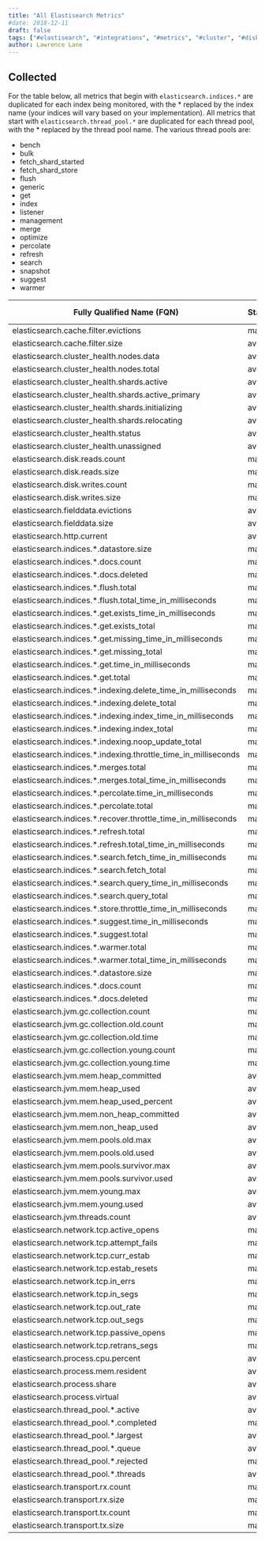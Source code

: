 ```yaml
---
title: "All Elastisearch Metrics"
#date: 2018-12-11
draft: false
tags: ["#elastisearch", "#integrations", "#metrics", "#cluster", "#disk", "#threadpool", "#indices" ]
author: Lawrence Lane
---
```

## Collected
For the table below, all metrics that begin with `elasticsearch.indices.*` are duplicated for each index being monitored, with the * replaced by the index name (your indices will vary based on your implementation). All metrics that start with `elasticsearch.thread_pool.*` are duplicated for each thread pool, with the * replaced by the thread pool name. The various thread pools are:

- bench
- bulk
- fetch_shard_started
- fetch_shard_store
- flush
- generic
- get
- index
- listener
- management
- merge
- optimize
- percolate
- refresh
- search
- snapshot
- suggest
- warmer

| Fully Qualified Name (FQN)                                     | Statistic | Units   | Min | Max  | Sparse Data Strategy(SDS) | BASE | CORR | UTIL |
|----------------------------------------------------------------|-----------|---------|-----|------|---------------------------|------|------|------|
| elasticsearch.cache.filter.evictions                           | max       | count   | 0   | none | none                      | yes  | yes  | no   |
| elasticsearch.cache.filter.size                                | average   | bytes   | 0   | none | none                      | yes  | yes  | no   |
| elasticsearch.cluster_health.nodes.data                        | average   | count   | 0   | none | none                      | yes  | no   | no   |
| elasticsearch.cluster_health.nodes.total                       | average   | count   | 0   | none | none                      | yes  | no   | no   |
| elasticsearch.cluster_health.shards.active                     | average   | count   | 0   | none | none                      | yes  | no   | no   |
| elasticsearch.cluster_health.shards.active_primary             | average   | count   | 0   | none | none                      | yes  | no   | no   |
| elasticsearch.cluster_health.shards.initializing               | average   | count   | 0   | none | none                      | yes  | no   | no   |
| elasticsearch.cluster_health.shards.relocating                 | average   | count   | 0   | none | none                      | yes  | no   | no   |
| elasticsearch.cluster_health.status                            | average   | count   | 0   | none | none                      | yes  | no   | no   |
| elasticsearch.cluster_health.unassigned                        | average   | count   | 0   | none | none                      | yes  | no   | no   |
| elasticsearch.disk.reads.count                                 | max       | count   | 0   | none | none                      | yes  | yes  | no   |
| elasticsearch.disk.reads.size                                  | max       | bytes   | 0   | none | none                      | yes  | yes  | no   |
| elasticsearch.disk.writes.count                                | max       | count   | 0   | none | none                      | yes  | yes  | no   |
| elasticsearch.disk.writes.size                                 | max       | bytes   | 0   | none | none                      | yes  | yes  | no   |
| elasticsearch.fielddata.evictions                              | average   | count   | 0   | none | none                      | yes  | no   | no   |
| elasticsearch.fielddata.size                                   | average   | bytes   | 0   | none | none                      | yes  | no   | no   |
| elasticsearch.http.current                                     | average   | count   | 0   | none | none                      | yes  | yes  | no   |
| elasticsearch.indices.*.datastore.size                         | max       | bytes   | 0   | none | none                      | yes  | yes  | no   |
| elasticsearch.indices.*.docs.count                             | max       | count   | 0   | none | none                      | yes  | yes  | no   |
| elasticsearch.indices.*.docs.deleted                           | max       | count   | 0   | none | none                      | yes  | yes  | no   |
| elasticsearch.indices.*.flush.total                            | max       | count   | 0   | none | none                      | yes  | yes  | no   |
| elasticsearch.indices.*.flush.total_time_in_milliseconds       | max       | ms      | 0   | none | none                      | yes  | yes  | no   |
| elasticsearch.indices.*.get.exists_time_in_milliseconds        | max       | ms      | 0   | none | none                      | yes  | yes  | no   |
| elasticsearch.indices.*.get.exists_total                       | max       | count   | 0   | none | none                      | yes  | yes  | no   |
| elasticsearch.indices.*.get.missing_time_in_milliseconds       | max       | ms      | 0   | none | none                      | yes  | yes  | no   |
| elasticsearch.indices.*.get.missing_total                      | max       | count   | 0   | none | none                      | yes  | yes  | no   |
| elasticsearch.indices.*.get.time_in_milliseconds               | max       | ms      | 0   | none | none                      | yes  | yes  | no   |
| elasticsearch.indices.*.get.total                              | max       | count   | 0   | none | none                      | yes  | yes  | no   |
| elasticsearch.indices.*.indexing.delete_time_in_milliseconds   | max       | ms      | 0   | none | none                      | yes  | yes  | no   |
| elasticsearch.indices.*.indexing.delete_total                  | max       | count   | 0   | none | none                      | yes  | yes  | no   |
| elasticsearch.indices.*.indexing.index_time_in_milliseconds    | max       | ms      | 0   | none | none                      | yes  | yes  | no   |
| elasticsearch.indices.*.indexing.index_total                   | max       | count   | 0   | none | none                      | yes  | yes  | no   |
| elasticsearch.indices.*.indexing.noop_update_total             | max       | count   | 0   | none | none                      | yes  | yes  | no   |
| elasticsearch.indices.*.indexing.throttle_time_in_milliseconds | max       | ms      | 0   | none | none                      | yes  | yes  | no   |
| elasticsearch.indices.*.merges.total                           | max       | count   | 0   | none | none                      | yes  | yes  | no   |
| elasticsearch.indices.*.merges.total_time_in_milliseconds      | max       | ms      | 0   | none | none                      | yes  | yes  | no   |
| elasticsearch.indices.*.percolate.time_in_milliseconds         | max       | ms      | 0   | none | none                      | yes  | yes  | no   |
| elasticsearch.indices.*.percolate.total                        | max       | count   | 0   | none | none                      | yes  | yes  | no   |
| elasticsearch.indices.*.recover.throttle_time_in_milliseconds  | max       | ms      | 0   | none | none                      | yes  | yes  | no   |
| elasticsearch.indices.*.refresh.total                          | max       | count   | 0   | none | none                      | yes  | yes  | no   |
| elasticsearch.indices.*.refresh.total_time_in_milliseconds     | max       | ms      | 0   | none | none                      | yes  | yes  | no   |
| elasticsearch.indices.*.search.fetch_time_in_milliseconds      | max       | ms      | 0   | none | none                      | yes  | yes  | no   |
| elasticsearch.indices.*.search.fetch_total                     | max       | count   | 0   | none | none                      | yes  | yes  | no   |
| elasticsearch.indices.*.search.query_time_in_milliseconds      | max       | ms      | 0   | none | none                      | yes  | yes  | no   |
| elasticsearch.indices.*.search.query_total                     | max       | count   | 0   | none | none                      | yes  | yes  | no   |
| elasticsearch.indices.*.store.throttle_time_in_milliseconds    | max       | ms      | 0   | none | none                      | yes  | yes  | no   |
| elasticsearch.indices.*.suggest.time_in_milliseconds           | max       | ms      | 0   | none | none                      | yes  | yes  | no   |
| elasticsearch.indices.*.suggest.total                          | max       | count   | 0   | none | none                      | yes  | yes  | no   |
| elasticsearch.indices.*.warmer.total                           | max       | count   | 0   | none | none                      | yes  | yes  | no   |
| elasticsearch.indices.*.warmer.total_time_in_milliseconds      | max       | ms      | 0   | none | none                      | yes  | yes  | no   |
| elasticsearch.indices.*.datastore.size                         | max       | bytes   | 0   | none | none                      | yes  | yes  | no   |
| elasticsearch.indices.*.docs.count                             | max       | count   | 0   | none | none                      | yes  | yes  | no   |
| elasticsearch.indices.*.docs.deleted                           | max       | count   | 0   | none | none                      | yes  | no   | no   |
| elasticsearch.jvm.gc.collection.count                          | max       | count   | 0   | none | none                      | yes  | no   | no   |
| elasticsearch.jvm.gc.collection.old.count                      | max       | count   | 0   | none | none                      | yes  | no   | no   |
| elasticsearch.jvm.gc.collection.old.time                       | max       | ms      | 0   | none | none                      | yes  | no   | no   |
| elasticsearch.jvm.gc.collection.young.count                    | max       | count   | 0   | none | none                      | yes  | no   | no   |
| elasticsearch.jvm.gc.collection.young.time                     | max       | ms      | 0   | none | none                      | yes  | no   | no   |
| elasticsearch.jvm.mem.heap_committed                           | average   | bytes   | 0   | none | none                      | yes  | no   | no   |
| elasticsearch.jvm.mem.heap_used                                | average   | bytes   | 0   | none | none                      | yes  | no   | no   |
| elasticsearch.jvm.mem.heap_used_percent                        | average   | percent | 0   | none | none                      | yes  | yes  | no   |
| elasticsearch.jvm.mem.non_heap_committed                       | average   | bytes   | 0   | none | none                      | yes  | no   | no   |
| elasticsearch.jvm.mem.non_heap_used                            | average   | bytes   | 0   | none | none                      | yes  | no   | no   |
| elasticsearch.jvm.mem.pools.old.max                            | average   | bytes   | 0   | none | none                      | yes  | no   | no   |
| elasticsearch.jvm.mem.pools.old.used                           | average   | bytes   | 0   | none | none                      | yes  | no   | no   |
| elasticsearch.jvm.mem.pools.survivor.max                       | average   | bytes   | 0   | none | none                      | yes  | no   | no   |
| elasticsearch.jvm.mem.pools.survivor.used                      | average   | bytes   | 0   | none | none                      | yes  | no   | no   |
| elasticsearch.jvm.mem.young.max                                | average   | bytes   | 0   | none | none                      | yes  | no   | no   |
| elasticsearch.jvm.mem.young.used                               | average   | bytes   | 0   | none | none                      | yes  | no   | no   |
| elasticsearch.jvm.threads.count                                | average   | count   | 0   | none | none                      | yes  | no   | no   |
| elasticsearch.network.tcp.active_opens                         | max       | count   | 0   | none | none                      | yes  | no   | no   |
| elasticsearch.network.tcp.attempt_fails                        | max       | count   | 0   | none | none                      | yes  | no   | no   |
| elasticsearch.network.tcp.curr_estab                           | max       | count   | 0   | none | none                      | yes  | no   | no   |
| elasticsearch.network.tcp.estab_resets                         | max       | count   | 0   | none | none                      | yes  | no   | no   |
| elasticsearch.network.tcp.in_errs                              | max       | count   | 0   | none | none                      | yes  | no   | no   |
| elasticsearch.network.tcp.in_segs                              | max       | count   | 0   | none | none                      | yes  | no   | no   |
| elasticsearch.network.tcp.out_rate                             | max       | count   | 0   | none | none                      | yes  | no   | no   |
| elasticsearch.network.tcp.out_segs                             | max       | count   | 0   | none | none                      | yes  | no   | no   |
| elasticsearch.network.tcp.passive_opens                        | max       | count   | 0   | none | none                      | yes  | no   | no   |
| elasticsearch.network.tcp.retrans_segs                         | max       | count   | 0   | none | none                      | yes  | no   | no   |
| elasticsearch.process.cpu.percent                              | average   | percent | 0   | none | none                      | yes  | no   | no   |
| elasticsearch.process.mem.resident                             | average   | bytes   | 0   | 100  | none                      | yes  | no   | no   |
| elasticsearch.process.share                                    | average   | bytes   | 0   | 100  | none                      | yes  | no   | no   |
| elasticsearch.process.virtual                                  | average   | bytes   | 0   | 100  | none                      | yes  | no   | no   |
| elasticsearch.thread_pool.*.active                             | average   | count   | 0   | 100  | none                      | yes  | no   | no   |
| elasticsearch.thread_pool.*.completed                          | max       | count   | 0   | 100  | none                      | yes  | no   | no   |
| elasticsearch.thread_pool.*.largest                            | average   | count   | 0   | 100  | none                      | yes  | no   | no   |
| elasticsearch.thread_pool.*.queue                              | average   | count   | 0   | 100  | none                      | yes  | no   | no   |
| elasticsearch.thread_pool.*.rejected                           | max       | count   | 0   | 100  | none                      | yes  | no   | no   |
| elasticsearch.thread_pool.*.threads                            | average   | count   | 0   | 100  | none                      | yes  | no   | no   |
| elasticsearch.transport.rx.count                               | max       | count   | 0   | 100  | none                      | yes  | no   | no   |
| elasticsearch.transport.rx.size                                | max       | count   | 0   | 100  | none                      | yes  | no   | no   |
| elasticsearch.transport.tx.count                               | max       | count   | 0   | 100  | none                      | yes  | no   | no   |
| elasticsearch.transport.tx.size                                | max       | count   | 0   | 100  | none                      | yes  | no   | no   |
